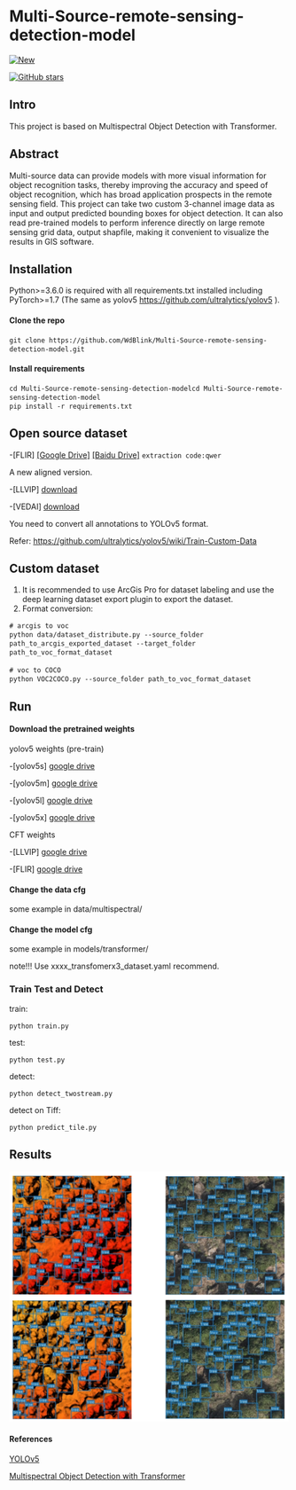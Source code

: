 # Multi-Source-remote-sensing-detection-model

[![New](https://img.shields.io/badge/2024-NEW-brightgreen.svg)](https://github.com/DocF/multispectral-object-detection/)

[![GitHub stars](https://img.shields.io/github/stars/WdBlink/Multi-Source-remote-sensing-detection-model.svg?style=social&label=Stars)](https://github.com/WdBlink/Multi-Source-remote-sensing-detection-model)


## Intro

This project is based on Multispectral Object Detection with Transformer.

## Abstract
Multi-source data can provide models with more visual information for object recognition tasks, thereby improving the accuracy and speed of object recognition, which has broad application prospects in the remote sensing field. This project can take two custom 3-channel image data as input and output predicted bounding boxes for object detection. It can also read pre-trained models to perform inference directly on large remote sensing grid data, output shapfile, making it convenient to visualize the results in GIS software.

 
## Installation 
Python>=3.6.0 is required with all requirements.txt installed including PyTorch>=1.7 (The same as yolov5 https://github.com/ultralytics/yolov5 ).

#### Clone the repo
    git clone https://github.com/WdBlink/Multi-Source-remote-sensing-detection-model.git
  
#### Install requirements
 ```shell
cd Multi-Source-remote-sensing-detection-modelcd Multi-Source-remote-sensing-detection-model
pip install -r requirements.txt
```

## Open source dataset

-[FLIR]  [[Google Drive]](http://shorturl.at/ahAY4) [[Baidu Drive]](https://pan.baidu.com/s/1z2GHVD3WVlGsVzBR1ajSrQ?pwd=qwer) ```extraction code:qwer``` 

  A new aligned version.

-[LLVIP]  [download](https://github.com/bupt-ai-cz/LLVIP)

-[VEDAI]  [download](https://downloads.greyc.fr/vedai/)


You need to convert all annotations to YOLOv5 format.

Refer: https://github.com/ultralytics/yolov5/wiki/Train-Custom-Data

## Custom dataset
1. It is recommended to use ArcGis Pro for dataset labeling and use the deep learning dataset export plugin to export the dataset.
2. Format conversion:
```shell
# arcgis to voc
python data/dataset_distribute.py --source_folder path_to_arcgis_exported_dataset --target_folder path_to_voc_format_dataset

# voc to COCO
python VOC2COCO.py --source_folder path_to_voc_format_dataset
```


## Run
#### Download the pretrained weights
yolov5 weights (pre-train) 

-[yolov5s] [google drive](https://drive.google.com/file/d/1UGAsaOvV7jVrk0RvFVYL6Vq0K7NQLD8H/view?usp=sharing)

-[yolov5m] [google drive](https://drive.google.com/file/d/1qB7L2vtlGppGjHp5xpXCKw14YHhbV4s1/view?usp=sharing)

-[yolov5l] [google drive](https://drive.google.com/file/d/12OFGLF73CqTgOCMJAycZ8lB4eW19D0nb/view?usp=sharing)

-[yolov5x] [google drive](https://drive.google.com/file/d/1e9xiQImx84KFQ_a7XXpn608I3rhRmKEn/view?usp=sharing)

CFT weights 

-[LLVIP] [google drive](https://drive.google.com/file/d/18yLDUOxNXQ17oypQ-fAV9OS9DESOZQtV/view?usp=sharing)

-[FLIR] [google drive](https://drive.google.com/file/d/1PwEOgT5ZOTjoKT2LpOzvCsxsVgwP8NIJ/view)


#### Change the data cfg
some example in data/multispectral/

#### Change the model cfg
some example in models/transformer/

note!!! Use xxxx_transfomerx3_dataset.yaml recommend.

### Train Test and Detect
train: 
```
python train.py
```

test: 
``` 
python test.py
```

detect: 
``` 
python detect_twostream.py
```

detect on Tiff:
``` 
python predict_tile.py
```

## Results

![results](./images/results.png)

#### References

[YOLOv5](https://github.com/ultralytics/yolov5)

[Multispectral Object Detection with Transformer](https://github.com/DocF/multispectral-object-detection) 
  
